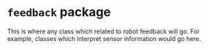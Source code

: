 # `feedback` package

This is where any class which related to robot feedback will go. For example, classes which interpret
sensor information would go here.